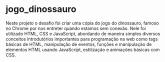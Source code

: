 # jogo_dinossauro
Neste projeto o desafio foi criar uma cópia do jogo do dinossauro, famoso no Chrome por nos entreter quando estamos sem conexão. Nele foi utilizado HTML, CSS e JavaScript, abordando de maneira simples diversos conceitos introdutórios importantes para programação na web como tags básicas de HTML, manipulação de eventos, funções e manipulação de elementos HTML usando JavaScript, estilização e animações básicas com CSS.
